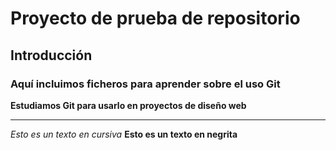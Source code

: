 # Proyecto de prueba de repositorio
## Introducción
### Aquí incluimos ficheros para aprender sobre el uso Git
**Estudiamos Git para usarlo en proyectos de diseño web**
***
*Esto es un texto en cursiva*
**Esto es un texto en negrita**

